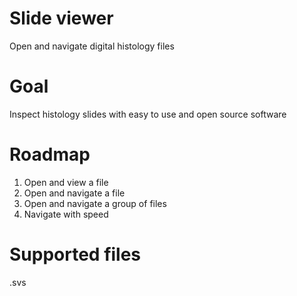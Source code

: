 # Slide viewer
Open and navigate digital histology files

# Goal

Inspect histology slides with easy to use and open source software

# Roadmap

1. Open and view a file
2. Open and navigate a file
3. Open and navigate a group of files
4. Navigate with speed

# Supported files
.svs
